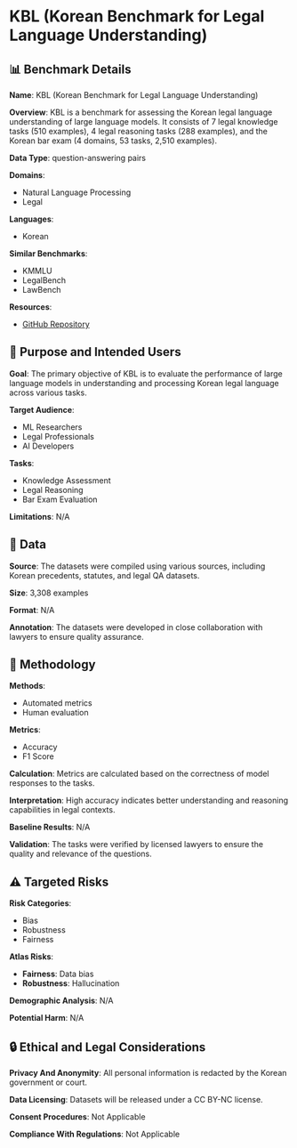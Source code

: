 # KBL (Korean Benchmark for Legal Language Understanding)

## 📊 Benchmark Details

**Name**: KBL (Korean Benchmark for Legal Language Understanding)

**Overview**: KBL is a benchmark for assessing the Korean legal language understanding of large language models. It consists of 7 legal knowledge tasks (510 examples), 4 legal reasoning tasks (288 examples), and the Korean bar exam (4 domains, 53 tasks, 2,510 examples).

**Data Type**: question-answering pairs

**Domains**:
- Natural Language Processing
- Legal

**Languages**:
- Korean

**Similar Benchmarks**:
- KMMLU
- LegalBench
- LawBench

**Resources**:
- [GitHub Repository](https://github.com/lbox-kr/kbl)

## 🎯 Purpose and Intended Users

**Goal**: The primary objective of KBL is to evaluate the performance of large language models in understanding and processing Korean legal language across various tasks.

**Target Audience**:
- ML Researchers
- Legal Professionals
- AI Developers

**Tasks**:
- Knowledge Assessment
- Legal Reasoning
- Bar Exam Evaluation

**Limitations**: N/A

## 💾 Data

**Source**: The datasets were compiled using various sources, including Korean precedents, statutes, and legal QA datasets.

**Size**: 3,308 examples

**Format**: N/A

**Annotation**: The datasets were developed in close collaboration with lawyers to ensure quality assurance.

## 🔬 Methodology

**Methods**:
- Automated metrics
- Human evaluation

**Metrics**:
- Accuracy
- F1 Score

**Calculation**: Metrics are calculated based on the correctness of model responses to the tasks.

**Interpretation**: High accuracy indicates better understanding and reasoning capabilities in legal contexts.

**Baseline Results**: N/A

**Validation**: The tasks were verified by licensed lawyers to ensure the quality and relevance of the questions.

## ⚠️ Targeted Risks

**Risk Categories**:
- Bias
- Robustness
- Fairness

**Atlas Risks**:
- **Fairness**: Data bias
- **Robustness**: Hallucination

**Demographic Analysis**: N/A

**Potential Harm**: N/A

## 🔒 Ethical and Legal Considerations

**Privacy And Anonymity**: All personal information is redacted by the Korean government or court.

**Data Licensing**: Datasets will be released under a CC BY-NC license.

**Consent Procedures**: Not Applicable

**Compliance With Regulations**: Not Applicable

